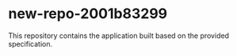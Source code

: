 # new-repo-2001b83299

This repository contains the application built based on the provided specification.